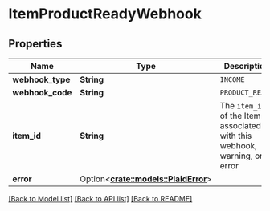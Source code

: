 # ItemProductReadyWebhook

## Properties

Name | Type | Description | Notes
------------ | ------------- | ------------- | -------------
**webhook_type** | **String** | `INCOME` | 
**webhook_code** | **String** | `PRODUCT_READY` | 
**item_id** | **String** | The `item_id` of the Item associated with this webhook, warning, or error | 
**error** | Option<[**crate::models::PlaidError**](PlaidError.md)> |  | [optional]

[[Back to Model list]](../README.md#documentation-for-models) [[Back to API list]](../README.md#documentation-for-api-endpoints) [[Back to README]](../README.md)


